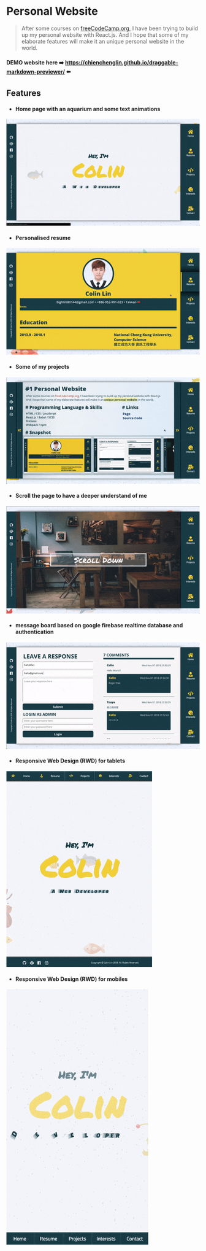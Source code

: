 # Personal Website
> After some courses on [freeCodeCamp.org](https://www.freecodecamp.org/), I have been trying to build up my personal website with React.js. And I hope that some of my elaborate features will make it an unique personal website in the world.

#### DEMO website here :arrow_right: https://chienchenglin.github.io/draggable-markdown-previewer/ :arrow_left:


## Features
- #### Home page with an aquarium and some text animations
![home page gif](./README-src/home.gif)

- #### Personalised resume
![resume page gif](./README-src/resume.gif)

- #### Some of my projects
![projects page gif](./README-src/projects.gif)

- #### Scroll the page to have a deeper understand of me
![interests page gif](./README-src/interests.gif)

- #### message board based on google firebase realtime database and authentication
![contact page gif](./README-src/contact.gif)

- #### Responsive Web Design (RWD) for tablets
![tablets view gif](./README-src/tablets.gif)

- #### Responsive Web Design (RWD) for mobiles
![mobiles view gif](./README-src/mobiles.gif)
